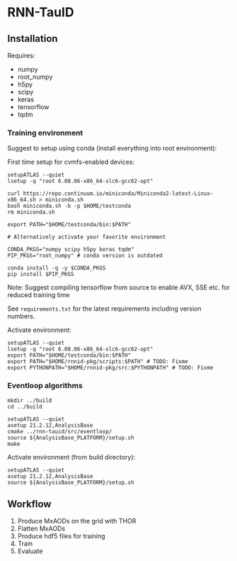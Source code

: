 # RNN-TauID

## Installation

Requires:
- numpy
- root_numpy
- h5py
- scipy
- keras
- tensorflow
- tqdm

### Training environment

Suggest to setup using conda (install everything into root environment):

First time setup for cvmfs-enabled devices:
```
setupATLAS --quiet
lsetup -q "root 6.08.06-x86_64-slc6-gcc62-opt"

curl https://repo.continuum.io/miniconda/Miniconda2-latest-Linux-x86_64.sh > miniconda.sh
bash miniconda.sh -b -p $HOME/testconda
rm miniconda.sh

export PATH="$HOME/testconda/bin:$PATH"

# Alternatively activate your favorite environment

CONDA_PKGS="numpy scipy h5py keras tqdm"
PIP_PKGS="root_numpy" # conda version is outdated

conda install -q -y $CONDA_PKGS
pip install $PIP_PKGS
```
Note: Suggest compiling tensorflow from source to enable AVX, SSE etc. for reduced training time

See `requirements.txt` for the latest requirements including version numbers.

Activate environment:
```
setupATLAS --quiet
lsetup -q "root 6.08.06-x86_64-slc6-gcc62-opt"
export PATH="$HOME/testconda/bin:$PATH"
export PATH="$HOME/rnnid-pkg/scripts:$PATH" # TODO: Fixme
export PYTHONPATH="$HOME/rnnid-pkg/src:$PYTHONPATH" # TODO: Fixme
```

### Eventloop algorithms

```
mkdir ../build
cd ../build

setupATLAS --quiet
asetup 21.2.12,AnalysisBase
cmake ../rnn-tauid/src/eventloop/
source ${AnalysisBase_PLATFORM}/setup.sh
make
```

Activate environment (from build directory):
```
setupATLAS --quiet
asetup 21.2.12,AnalysisBase
source ${AnalysisBase_PLATFORM}/setup.sh
```

## Workflow

1. Produce MxAODs on the grid with THOR
2. Flatten MxAODs
3. Produce hdf5 files for training
4. Train
5. Evaluate
